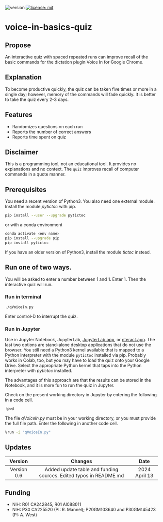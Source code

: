 ![version](https://img.shields.io/static/v1?label=voice-in-basics-quiz&message=0.6&color=brightcolor)
[![license: mit](https://img.shields.io/badge/license-mit-blue.svg)](https://opensource.org/licenses/mit)


# voice-in-basics-quiz

## Propose
An interactive quiz with spaced repeated runs can improve recall of the basic commands for the dictation plugin Voice In for Google Chrome.

## Explanation
To become productive quickly, the quiz can be taken five times or more in a single day; however, memory of the commands will fade quickly.
It is better to take the quiz every 2-3 days.

## Features
- Randomizes questions on each run
- Reports the number of correct answers
- Reports time spent on quiz

## Disclaimer
This is a programming tool, not an educational tool.
It provides no explanations and no context.
The `quiz` improves recall of computer commands in a quote manner.


## Prerequisites
You need a recent version of Python3.
You also need one external module.
Install the module *pytictoc* with pip.

```bash
pip install --user --upgrade pytictoc
```

or with a conda environment

```bash
conda activate <env name>
pip install --upgrade pip 
pip install pytictoc
```

If you have an older version of Python3, install the module *tictoc* instead.

## Run one of two ways.
You will be asked to enter a number between 1 and 1. Enter 1.
Then the interactive quiz will run.

### Run in terminal

```bash
./qVoiceIn.py
```

Enter control-D to interrupt the quiz.

### Run in Jupyter
Use in Jupyter Notebook, JupyterLab, [JupyterLab.app](https://blog.jupyter.org/jupyterlab-desktop-app-now-available-b8b661b17e9a), or [nteract.app](https://nteract.io/).
The last two options are stand-alone desktop applications that do not use the browser.
You still need a Python3 kernel available that is mapped to a Python interpreter with the module `pytictoc` installed via pip.
Probably works in Colab, too, but you may have to load the quiz onto your Google Drive.
Select the appropriate Python kernel that taps into the Python interpreter with *pytictoc* installed.

The advantages of this approach are that the results can be stored in the Notebook, and it is more fun to run the quiz in Jupyter.

Check on the present working directory in Jupyter by entering the following in a code cell.

```bash
!pwd
```

The file *qVoiceIn.py* must be in your working directory, or you must provide the full file path.
Enter the following in another code cell.

```bash
%run -i "qVoiceIn.py"
```
## Updates

|Version      | Changes                                                                                                                                    | Date                 |
|:-----------:|:------------------------------------------------------------------------------------------------------------------------------------------:|:--------------------:|
| Version 0.6 |  Added update table and funding sources. Edited typos in README.md                                                                         | 2024 April 13        |

## Funding

- NIH: R01 CA242845, R01 AI088011
- NIH: P30 CA225520 (PI: R. Mannel); P20GM103640 and P30GM145423 (PI: A. West)

